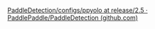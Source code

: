 [PaddleDetection/configs/ppyolo at release/2.5 · PaddlePaddle/PaddleDetection (github.com)](https://github.com/PaddlePaddle/PaddleDetection/tree/release/2.5/configs/ppyolo)

